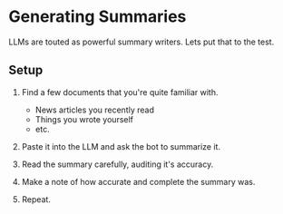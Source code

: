 # Generating Summaries

LLMs are touted as powerful summary writers. Lets put that to the test.

## Setup

1. Find a few documents that you're quite familiar with.
    * News articles you recently read
    * Things you wrote yourself
    * etc.

2. Paste it into the LLM and ask the bot to summarize it.
3. Read the summary carefully, auditing it's accuracy. 
4. Make a note of how accurate and complete the summary was.
5. Repeat. 